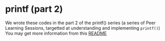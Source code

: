 # printf (part 2)
We wrote these codes in the part 2 of the printf() series (a series of Peer Learning Sessions, targetted at understanding and implementing `printf()`)
You may get more information from this [README](../README.md)
